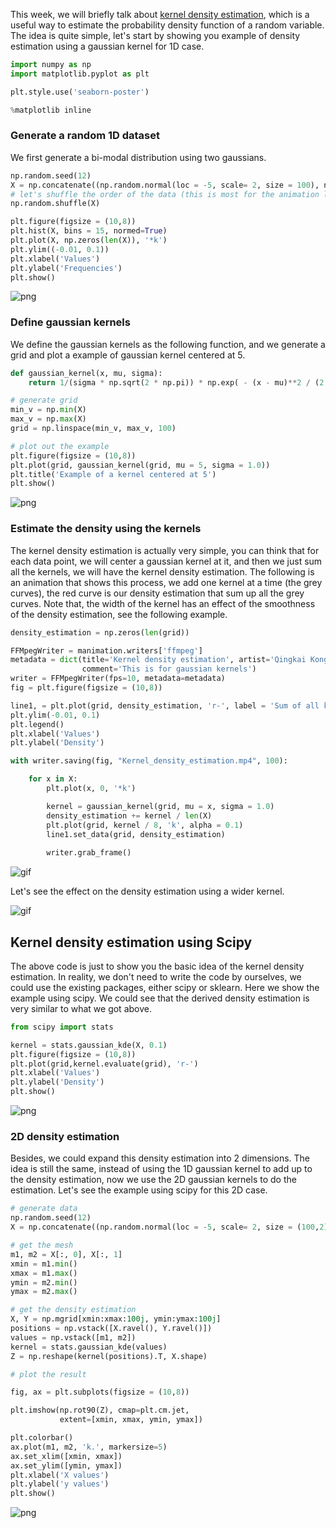 
This week, we will briefly talk about [kernel density estimation](https://en.wikipedia.org/wiki/Kernel_density_estimation), which is a useful way to estimate the probability density function of a random variable. The idea is quite simple, let's start by showing you example of density estimation using a gaussian kernel for 1D case. 


```python
import numpy as np
import matplotlib.pyplot as plt

plt.style.use('seaborn-poster')

%matplotlib inline
```

### Generate a random 1D dataset

We first generate a bi-modal distribution using two gaussians. 


```python
np.random.seed(12)
X = np.concatenate((np.random.normal(loc = -5, scale= 2, size = 100), np.random.normal(loc = 10, scale= 3, size = 100)))
# let's shuffle the order of the data (this is most for the animation later)
np.random.shuffle(X)

plt.figure(figsize = (10,8))
plt.hist(X, bins = 15, normed=True)
plt.plot(X, np.zeros(len(X)), '*k')
plt.ylim((-0.01, 0.1))
plt.xlabel('Values')
plt.ylabel('Frequencies')
plt.show()
```


![png](https://raw.githubusercontent.com/qingkaikong/blog/master/2018_25_kernel_density_estimation/figures/Kernel_density_estimation_3_0.png)


### Define gaussian kernels

We define the gaussian kernels as the following function, and we generate a grid and plot a example of gaussian kernel centered at 5. 


```python
def gaussian_kernel(x, mu, sigma):
    return 1/(sigma * np.sqrt(2 * np.pi)) * np.exp( - (x - mu)**2 / (2 * sigma**2) )

# generate grid
min_v = np.min(X)
max_v = np.max(X)
grid = np.linspace(min_v, max_v, 100)

# plot out the example
plt.figure(figsize = (10,8))
plt.plot(grid, gaussian_kernel(grid, mu = 5, sigma = 1.0))
plt.title('Example of a kernel centered at 5')
plt.show()
```


![png](https://raw.githubusercontent.com/qingkaikong/blog/master/2018_25_kernel_density_estimation/figures/Kernel_density_estimation_5_0.png)


### Estimate the density using the kernels

The kernel density estimation is actually very simple, you can think that for each data point, we will center a gaussian kernel at it, and then we just sum all the kernels, we will have the kernel density estimation. The following is an animation that shows this process, we add one kernel at a time (the grey curves), the red curve is our density estimation that sum up all the grey curves. Note that, the width of the kernel has an effect of the smoothness of the density estimation, see the following example. 


```python
density_estimation = np.zeros(len(grid))

FFMpegWriter = manimation.writers['ffmpeg']
metadata = dict(title='Kernel density estimation', artist='Qingkai Kong',
                comment='This is for gaussian kernels')
writer = FFMpegWriter(fps=10, metadata=metadata)
fig = plt.figure(figsize = (10,8))

line1, = plt.plot(grid, density_estimation, 'r-', label = 'Sum of all kernels')
plt.ylim(-0.01, 0.1)
plt.legend()
plt.xlabel('Values')
plt.ylabel('Density')

with writer.saving(fig, "Kernel_density_estimation.mp4", 100):

    for x in X:
        plt.plot(x, 0, '*k')

        kernel = gaussian_kernel(grid, mu = x, sigma = 1.0)
        density_estimation += kernel / len(X)
        plt.plot(grid, kernel / 8, 'k', alpha = 0.1)
        line1.set_data(grid, density_estimation)
        
        writer.grab_frame()
```


![gif](https://raw.githubusercontent.com/qingkaikong/blog/master/2018_25_kernel_density_estimation/figures/Kernel_density_estimation.gif)


Let's see the effect on the density estimation using a wider kernel. 

![gif](https://raw.githubusercontent.com/qingkaikong/blog/master/2018_25_kernel_density_estimation/figures/Kernel_density_estimation_2.gif)

## Kernel density estimation using Scipy

The above code is just to show you the basic idea of the kernel density estimation. In reality, we don't need to write the code by ourselves, we could use the existing packages, either scipy or sklearn. Here we show the example using scipy. We could see that the derived density estimation is very similar to what we got above. 


```python
from scipy import stats
```


```python
kernel = stats.gaussian_kde(X, 0.1)
plt.figure(figsize = (10,8))
plt.plot(grid,kernel.evaluate(grid), 'r-')
plt.xlabel('Values')
plt.ylabel('Density')
plt.show()
```


![png](https://raw.githubusercontent.com/qingkaikong/blog/master/2018_25_kernel_density_estimation/figures/Kernel_density_estimation_11_0.png)


### 2D density estimation

Besides, we could expand this density estimation into 2 dimensions. The idea is still the same, instead of using the 1D gaussian kernel to add up to the density estimation, now we use the 2D gaussian kernels to do the estimation. Let's see the example using scipy for this 2D case. 


```python
# generate data
np.random.seed(12)
X = np.concatenate((np.random.normal(loc = -5, scale= 2, size = (100,2)), np.random.normal(loc = 10, scale= 3, size = (100,2))))

# get the mesh
m1, m2 = X[:, 0], X[:, 1]
xmin = m1.min()
xmax = m1.max()
ymin = m2.min()
ymax = m2.max()

# get the density estimation 
X, Y = np.mgrid[xmin:xmax:100j, ymin:ymax:100j]
positions = np.vstack([X.ravel(), Y.ravel()])
values = np.vstack([m1, m2])
kernel = stats.gaussian_kde(values)
Z = np.reshape(kernel(positions).T, X.shape)

# plot the result

fig, ax = plt.subplots(figsize = (10,8))

plt.imshow(np.rot90(Z), cmap=plt.cm.jet,
           extent=[xmin, xmax, ymin, ymax])

plt.colorbar()
ax.plot(m1, m2, 'k.', markersize=5)
ax.set_xlim([xmin, xmax])
ax.set_ylim([ymin, ymax])
plt.xlabel('X values')
plt.ylabel('y values')
plt.show()
```


![png](https://raw.githubusercontent.com/qingkaikong/blog/master/2018_25_kernel_density_estimation/figures/Kernel_density_estimation_13_0.png)

